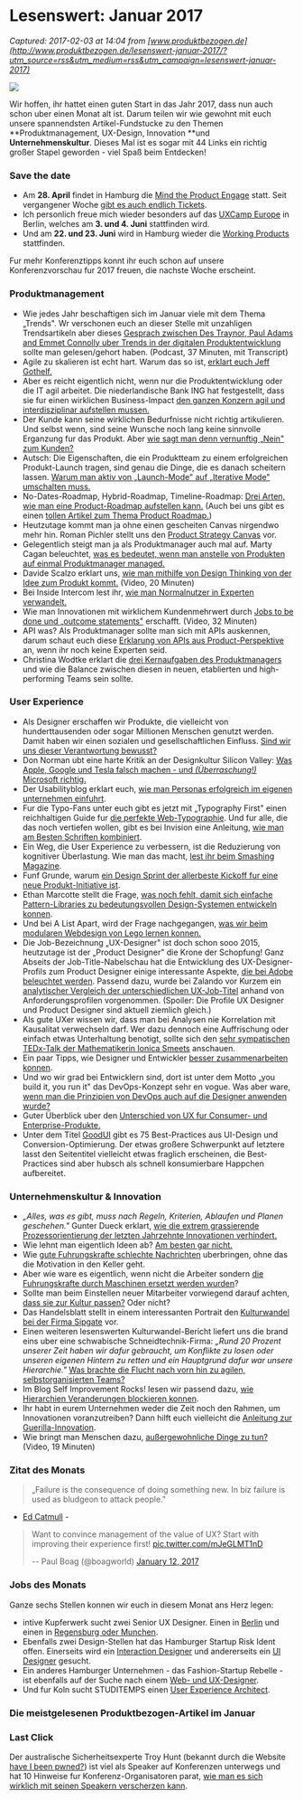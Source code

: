 # Lesenswert: Januar 2017

_Captured: 2017-02-03 at 14:04 from [www.produktbezogen.de](http://www.produktbezogen.de/lesenswert-januar-2017/?utm_source=rss&utm_medium=rss&utm_campaign=lesenswert-januar-2017)_

![](http://www.produktbezogen.de/wp-content/uploads/2014/12/illustration-lesenswert-blau.png)

Wir hoffen, ihr hattet einen guten Start in das Jahr 2017, dass nun auch schon uber einen Monat alt ist. Darum teilen wir wie gewohnt mit euch unsere spannendsten Artikel-Fundstucke zu den Themen **Produktmanagement, UX-Design, Innovation **und **Unternehmenskultur**. Dieses Mal ist es sogar mit 44 Links ein richtig großer Stapel geworden - viel Spaß beim Entdecken!

### Save the date

  * Am **28\. April** findet in Hamburg die [Mind the Product Engage](http://www.produktbezogen.de/save-the-date-die-mind-the-product-kommt-nach-deutschland/) statt. Seit vergangener Woche [gibt es auch endlich Tickets](https://www.eventbrite.com/e/mtp-engage-hamburg-workshops-tickets-31396695361?aff=erelpanelorg).
  * Ich personlich freue mich wieder besonders auf das [UXCamp Europe](http://www.uxcampeurope.org/) in Berlin, welches am **3\. und 4. Juni** stattfinden wird.
  * Und am **22\. und 23. Juni** wird in Hamburg wieder die [Working Products](http://working-products.de/) stattfinden.

Fur mehr Konferenztipps konnt ihr euch schon auf unsere Konferenzvorschau fur 2017 freuen, die nachste Woche erscheint.

### Produktmanagement

  * Wie jedes Jahr beschaftigen sich im Januar viele mit dem Thema „Trends". Wr verschonen euch an dieser Stelle mit unzahligen Trendsartikeln aber dieses [Gesprach zwischen Des Traynor, Paul Adams and Emmet Connolly uber Trends in der digitalen Produktentwicklung](https://blog.intercom.com/talking-trends-in-product-with-intercoms-paul-adams-and-emmet-connolly/) sollte man gelesen/gehort haben. (Podcast, 37 Minuten, mit Transcript)
  * Agile zu skalieren ist echt hart. Warum das so ist, [erklart euch Jeff Gothelf.](https://medium.com/@jboogie/scaling-agile-is-hard-heres-why-c3373f84ecde)
  * Aber es reicht eigentlich nicht, wenn nur die Produktentwicklung oder die IT agil arbeitet. Die niederlandische Bank ING hat festgestellt, dass sie fur einen wirklichen Business-Impact [den ganzen Konzern agil und interdisziplinar aufstellen mussen.](http://www.leanessays.com/2017/01/the-end-of-enterprise-it.html?m=1)
  * Der Kunde kann seine wirklichen Bedurfnisse nicht richtig artikulieren. Und selbst wenn, sind seine Wunsche noch lang keine sinnvolle Erganzung fur das Produkt. Aber [wie sagt man denn vernunftig „Nein" zum Kunden?](https://blog.intercom.com/say-no-to-customers/)
  * Autsch: Die Eigenschaften, die ein Produktteam zu einem erfolgreichen Produkt-Launch tragen, sind genau die Dinge, die es danach scheitern lassen. [Warum man aktiv von „Launch-Mode" auf „Iterative Mode" umschalten muss.](https://blog.intercom.com/launch-mode-vs-iterate-mode/)
  * No-Dates-Roadmap, Hybrid-Roadmap, Timeline-Roadmap: [Drei Arten, wie man eine Product-Roadmap aufstellen kann.](https://roadmunk.com/blog/create-product-roadmap/?utm_source=tw-soc-3ways) (Auch bei uns gibt es einen [tollen Artikel zum Thema Product Roadmap.](http://www.produktbezogen.de/product-roadmap-von-der-vision-zur-realitaet/))
  * Heutzutage kommt man ja ohne einen gescheiten Canvas nirgendwo mehr hin. Roman Pichler stellt uns den [Product Strategy Canvas](http://www.romanpichler.com/blog/make-your-product-stand-out-with-the-strategy-canvas/) vor.
  * Gelegentlich steigt man ja als Produktmanager auch mal auf. Marty Cagan beleuchtet, [was es bedeutet, wenn man anstelle von Produkten auf einmal Produktmanager managed.](http://svpg.com/managing-products-managing-product-managers/)
  * Davide Scalzo erklart uns, [wie man mithilfe von Design Thinking von der Idee zum Produkt kommt.](http://www.mindtheproduct.com/2017/01/design-thinking-idea-product/) (Video, 20 Minuten)
  * Bei Inside Intercom lest ihr, [wie man Normalnutzer in Experten verwandelt.](https://blog.intercom.com/turning-amateur-users-into-experts/)
  * Wie man Innovationen mit wirklichem Kundenmehrwert durch [Jobs to be done und „outcome statements"](http://www.mindtheproduct.com/2017/01/outcome-driven-innovation-product-managers/) erschafft. (Video, 32 Minuten)
  * API was? Als Produktmanager sollte man sich mit APIs auskennen, darum schaut euch diese [Erklarung von APIs aus Product-Perspektive](http://www.departmentofproduct.com/blog/apis-explained-for-product-managers/) an, wenn ihr noch keine Experten seid.
  * Christina Wodtke erklart die [drei Kernaufgaben des Produktmanagers](https://productcoalition.com/three-jobs-of-product-management-9e006f944bc7#.1ag0dsoro) und wie die Balance zwischen diesen in neuen, etablierten und high-performing Teams sein sollte.

### User Experience

  * Als Designer erschaffen wir Produkte, die vielleicht von hunderttausenden oder sogar Millionen Menschen genutzt werden. Damit haben wir einen sozialen und gesellschaftlichen Einfluss. [Sind wir uns dieser Verantwortung bewusst?](http://alistapart.com/article/dao-of-product-design)
  * Don Norman ubt eine harte Kritik an der Designkultur Silicon Valley: [Was Apple, Google und Tesla falsch machen - und _(Überraschung!)_ Microsoft richtig.](http://www.fastcodesign.com/3067277/don-norman-on-what-apple-google-and-tesla-get-wrong)
  * Der Usabilityblog erklart euch, [wie man Personas erfolgreich im eigenen unternehmen einfuhrt](http://www.usabilityblog.de/2017/01/arbeiten-mit-personas-teil-1-wie-fuehrt-man-personas-erfolgreich-in-unternehmen-ein/).
  * Fur die Typo-Fans unter euch gibt es jetzt mit „Typography First" einen reichhaltigen Guide fur [die perfekte Web-Typographie](http://anartfulscience.com/Typography-First.php). Und fur alle, die das noch vertiefen wollen, gibt es bei Invision eine Anleitung, [wie man am Besten Schriften kombiniert](http://blog.invisionapp.com/how-to-pair-fonts/).
  * Ein Weg, die User Experience zu verbessern, ist die Reduzierung von kognitiver Überlastung. Wie man das macht, [lest ihr beim Smashing Magazine](https://www.smashingmagazine.com/2016/09/reducing-cognitive-overload-for-a-better-user-experience/).
  * Funf Grunde, warum [ein Design Sprint der allerbeste Kickoff fur eine neue Produkt-Initiative ist](http://blog.rocketinsights.com/five-reasons-why-design-sprints-are-the-best-way-to-kick-off-a-new-client-relationship/?utm_content=bufferb89dd&utm_medium=social&utm_source=twitter.com&utm_campaign=buffer).
  * Ethan Marcotte stellt die Frage, [was noch fehlt, damit sich einfache Pattern-Libraries zu bedeutungsvollen Design-Systemen entwickeln konnen](https://ethanmarcotte.com/wrote/pattern-patter/).
  * Und bei A List Apart, wird der Frage nachgegangen, [was wir beim](http://alistapart.com/article/learning-from-lego-a-step-forward-in-modular-web-design)[ modularen Webdesign von Lego lernen konnen.](http://alistapart.com/article/learning-from-lego-a-step-forward-in-modular-web-design)
  * Die Job-Bezeichnung „UX-Designer" ist doch schon sooo 2015, heutzutage ist der „Product Designer" die Krone der Schopfung! Ganz Abseits der Job-Title-Nabelschau hat die Entwicklung des UX-Designer-Profils zum Product Designer einige interessante Aspekte, [die bei Adobe beleuchtet werden](https://blogs.adobe.com/creativecloud/the-evolution-of-uiux-designers-into-product-designers/). Passend dazu, wurde bei Zalando vor Kurzem ein [analytischer Vergleich der unterschiedlichen UX-Job-Titel](https://tech.zalando.com/blog/in-search-of-the-perfect-fit--insights-from-the-ux-job-title-survey/) anhand von Anforderungsprofilen vorgenommen. (Spoiler: Die Profile UX Designer und Product Designer sind aktuell ziemlich gleich.)
  * Als gute UXer wissen wir, dass man bei Analysen nie Korrelation mit Kausalitat verwechseln darf. Wer dazu dennoch eine Auffrischung oder einfach etwas Unterhaltung benotigt, sollte sich den [sehr sympatischen TEDx-Talk der Mathematikerin Ionica Smeets](http://www.designbrief.de/danger-mixing-causality-correlation-ionica-smeets/) anschauen.
  * Ein paar Tipps, wie Designer und Entwickler [besser zusammenarbeiten konnen](http://www.mindtheproduct.com/2017/01/designers-developers-can-work-better-together/).
  * Und wo wir grad bei Entwicklern sind, dort ist unter dem Motto „you build it, you run it" das DevOps-Konzept sehr en vogue. Was aber ware, [wenn man die Prinzipien von DevOps auch auf die Designer anwenden wurde?](https://medium.com/designer-hangout/what-is-design-operations-and-why-should-you-care-b72f02b47761#.4bq5nnb3s)
  * Guter Überblick uber den [Unterschied von UX fur Consumer- und Enterprise-Produkte.](http://www.uxmatters.com/mt/archives/2017/01/the-differences-between-enterprise-and-consumer-ux-design.php)
  * Unter dem Titel [GoodUI](http://www.goodui.org/) gibt es 75 Best-Practices aus UI-Design und Conversion-Optimierung. Der etwas großere Schwerpunkt auf letztere lasst den Seitentitel vielleicht etwas fraglich erscheinen, die Best-Practices sind aber hubsch als schnell konsumierbare Happchen aufbereitet.

### Unternehmenskultur & Innovation

  * _„Alles, was es gibt, muss nach Regeln, Kriterien, Ablaufen und Planen geschehen."_ Gunter Dueck erklart, [wie die extrem grassierende Prozessorientierung der letzten Jahrzehnte Innovationen verhindert.](http://www.omnisophie.com/dd283-innovation-clerks-januar-2017/)
  * Wie lehnt man eigentlich Ideen ab? [Am besten gar nicht.](http://www.zephram.de/blog/workshop/wie-lehnt-man-eine-idee-ab/)
  * Wie [gute Fuhrungskrafte schlechte Nachrichten](http://www.gruenderszene.de/allgemein/fuehrungskraefte-chef-motivation-interview-coach) uberbringen, ohne das die Motivation in den Keller geht.
  * Aber wie ware es eigentlich, wenn nicht die Arbeiter sondern [die Fuhrungskrafte durch Maschinen ersetzt werden wurden](https://www.brandeins.de/archiv/2016/intuition/intuition-im-management-by-null-und-eins/)?
  * Sollte man beim Einstellen neuer Mitarbeiter vorwiegend darauf achten, [dass sie zur Kultur passen?](http://blog.invisionapp.com/hiring-for-culture-fit/) Oder nicht?
  * Das Handelsblatt stellt in einem interessanten Portrait den [Kulturwandel bei der Firma Sipgate](http://app.handelsblatt.com/unternehmen/mittelstand/kulturwandel-bei-sipgate-das-etwas-andere-unternehmen/19167984.html?mwl=ok) vor.
  * Einen weiteren lesenswerten Kulturwandel-Bericht liefert uns die brand eins uber eine schwabische Schneidtechnik-Firma: _„Rund 20 Prozent unserer Zeit haben wir dafur gebraucht, um Konflikte zu losen oder unseren eigenen Hintern zu retten und ein Hauptgrund dafur war unsere Hierarchie."_ [Was brachte die Flucht nach vorn hin zu agilen, selbstorganisierten Teams?](https://www.brandeins.de/archiv/2016/intuition/hema-saegen-auf-links-gedreht/)
  * Im Blog Self Improvement Rocks! lesen wir passend dazu, [wie Hierarchien Veranderungen blockieren konnen](http://self-improvement.rocks/2016/12/22/wie-hierarchien-veranderungen-verhindern-konnen/).
  * Ihr habt in eurem Unternehmen weder die Zeit noch den Rahmen, um Innovationen voranzutreiben? Dann hilft euch vielleicht die [Anleitung zur Guerilla-Innovation](http://alistapart.com/article/guerrilla-innovation).
  * Wie bringt man Menschen dazu, [außergewohnliche Dinge zu tun?](http://www.mindtheproduct.com/2017/01/makes-people-extraordinary-things/) (Video, 19 Minuten)

### Zitat des Monats

> „Failure is the consequence of doing something new. In biz failure is used as bludgeon to attack people."  
- [Ed Catmull](https://twitter.com/edcatmull) -

> Want to convince management of the value of UX? Start with improving their experience first! [pic.twitter.com/mJeGLMT1nD](https://t.co/mJeGLMT1nD)
> 
> -- Paul Boag (@boagworld) [January 12, 2017](https://twitter.com/boagworld/status/819545505629933569)

### Jobs des Monats

Ganze sechs Stellen konnen wir euch in diesem Monat ans Herz legen:

  * intive Kupferwerk sucht zwei Senior UX Designer. Einen in [Berlin](http://www.produktbezogen.de/job/senior-ux-designer-mf/) und einen in [Regensburg oder Munchen](http://www.produktbezogen.de/job/senior-ux-designer-mf-2/).
  * Ebenfalls zwei Design-Stellen hat das Hamburger Startup Risk Ident offen. Einerseits wird ein [Interaction Designer](http://www.produktbezogen.de/job/ux-interaction-designer-mw/) und andererseits ein [UI Designer](http://www.produktbezogen.de/job/uxui-designer-mw/) gesucht.
  * Ein anderes Hamburger Unternehmen - das Fashion-Startup Rebelle - ist ebenfalls auf der Suche nach einem [Web- und UX-Designer](http://www.produktbezogen.de/job/web-und-ux-designer-wm/).
  * Und fur Koln sucht STUDITEMPS einen [User Experience Architect](http://www.produktbezogen.de/job/user-experience-architect-mw/).

### Die meistgelesenen Produktbezogen-Artikel im Januar

### Last Click

Der australische Sicherheitsexperte Troy Hunt (bekannt durch die Website [have I been pwned?](https://haveibeenpwned.com/)) ist viel als Speaker auf Konferenzen unterwegs und hat 10 Hinweise fur Konferenz-Organisatoren parat, [wie man es sich wirklich mit seinen Speakern verscherzen kann](https://www.troyhunt.com/10-ways-for-a-conference-to-upset-their-speakers/).
